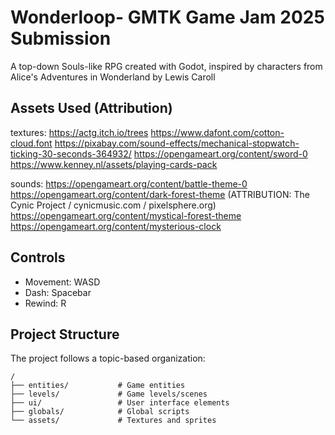 # Wonderloop- GMTK Game Jam 2025 Submission

A top-down Souls-like RPG created with Godot, inspired by characters from Alice's Adventures in Wonderland by Lewis Caroll

## Assets Used (Attribution)

textures:
https://actg.itch.io/trees
https://www.dafont.com/cotton-cloud.font
https://pixabay.com/sound-effects/mechanical-stopwatch-ticking-30-seconds-364932/
https://opengameart.org/content/sword-0
https://www.kenney.nl/assets/playing-cards-pack

sounds:
https://opengameart.org/content/battle-theme-0
https://opengameart.org/content/dark-forest-theme (ATTRIBUTION: The Cynic Project / cynicmusic.com / pixelsphere.org)
https://opengameart.org/content/mystical-forest-theme
https://opengameart.org/content/mysterious-clock

## Controls

- Movement: WASD
- Dash: Spacebar
- Rewind: R

## Project Structure

The project follows a topic-based organization:

```
/
├── entities/           # Game entities
├── levels/             # Game levels/scenes
├── ui/                 # User interface elements
├── globals/            # Global scripts
└── assets/             # Textures and sprites
```
